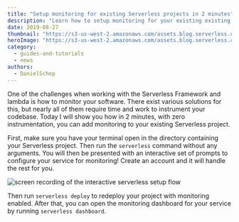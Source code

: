 ```yaml
---
title: "Setup monitoring for existing Serverless projects in 2 minutes"
description: "Learn how to setup monitoring for your existing existing Serverless projects in 2 minutes."
date: 2019-08-27
thumbnail: "https://s3-us-west-2.amazonaws.com/assets.blog.serverless.com/setup-monitoring-existing-project/setup-monitoring-existing-serverless-project-thumb.png"
heroImage: "https://s3-us-west-2.amazonaws.com/assets.blog.serverless.com/setup-monitoring-existing-project/setup-monitoring-existing-serverless-project-header.gif"
category:
  - guides-and-tutorials
  - news
authors:
  - DanielSchep
---
```


One of the challenges when working with the Serverless Framework and lambda is how to monitor your software. There exist various solutions for this, but nearly all of them require time and work to instrument your codebase. Today I will show you how in 2 minutes, with zero instrumentation, you can add monitoring to your existing Serverless project.

First, make sure you have your terminal open in the directory containing your Serverless project. Then run the `serverless` command without any arguments. You will then be presented with an interactive set of prompts to configure your service for monitoring! Create an account and it will handle the rest for you.

<img src="https://s3-us-west-2.amazonaws.com/assets.blog.serverless.com/setup-monitoring-existing-project/sls-monitoring.gif" alt="screen recording of the interactive serverless setup flow">

Then run `serverless deploy` to redeploy your project with monitoring enabled. After that, you can open the monitoring dashboard for your service by running `serverless dashboard`.
